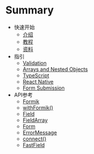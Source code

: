 # Summary

* 快速开始
    * [介绍](getting-started/overview.md)
    * [教程](getting-started/tutorial.md)
    * [资料](getting-started/resources.md)
* 指引
    * [Validation](guides/validation.md)
    * [Arrays and Nested Objects](guides/arrays-and-nested-objects.md)
    * [TypeScript](guides/typeScript.md)
    * [React Native](guides/react-native.md)
    * [Form Submission](guides/form-submission.md)
* API参考
    * [Formik](api/formik.md)
    * [withFormik()](api/withFormik.md)
    * [Field](api/field.md)
    * [FieldArray](api/fieldArray.md)
    * [Form](api/form.md)
    * [ErrorMessage](api/errorMessage.md)
    * [connect()](api/connect.md)
    * [FastField](api/fastField.md)
    